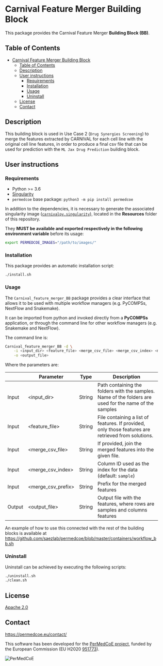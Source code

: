 # Carnival Feature Merger Building Block

This package provides the Carnival Feature Merger **Building Block (BB)**.

## Table of Contents

- [Carnival Feature Merger Building Block](#carnival-feature-merger-building-block)
  - [Table of Contents](#table-of-contents)
  - [Description](#description)
  - [User instructions](#user-instructions)
    - [Requirements](#requirements)
    - [Installation](#installation)
    - [Usage](#usage)
    - [Uninstall](#uninstall)
  - [License](#license)
  - [Contact](#contact)

## Description

This building block is used in Use Case 2 (`Drug Synergies Screening`) to merge the features extracted by CARNIVAL for each cell line with the original cell line features, in order to produce a final csv file that can be used for prediction with the `ML Jax Drug Prediction` building block. 

## User instructions

### Requirements

- Python >= 3.6
- [Singularity](https://singularity.lbl.gov/docs-installation)
- `permedcoe` base package: `python3 -m pip install permedcoe`

In addition to the dependencies, it is necessary to generate the associated
singularity image ([`carnivalpy.singularity`](../Resources/images/carnivalpy.singularity)),
located in the **Resources** folder of this repository.

They **MUST be available and exported respectively in the following environment variable**
before its usage:

```bash
export PERMEDCOE_IMAGES="/path/to/images/"
```

### Installation

This package provides an automatic installation script:

```bash
./install.sh
```

### Usage

The `Carnival_feature_merger_BB` package provides a clear interface that allows
it to be used with multiple workflow managers (e.g. PyCOMPSs, NextFlow and
Snakemake).

It can be imported from python and invoked directly from a **PyCOMPSs**
application, or through the command line for other workflow managers
(e.g. Snakemake and NextFlow).

The command line is:

```bash
Carnival_feature_merger_BB -d \
    -i <input_dir> <feature_file> <merge_csv_file> <merge_csv_index> <merge_csv_prefix> \
    -o <output_file>
```

Where the parameters are:

|        | Parameter           | Type      | Description                                                                                             |
|--------|---------------------|-----------|---------------------------------------------------------------------------------------------------------|
| Input  | \<input_dir>        | String    | Path containing the folders with the samples. Name of the folders are used for the name of the samples  |
| Input  | \<feature_file>     | String    | File containing a list of features. If provided, only those features are retrieved from solutions.      |
| Input  | \<merge_csv_file>   | String    | If provided, join the merged features into the given file.                                              |
| Input  | \<merge_csv_index>  | String    | Column ID used as the index for the data (default: `sample`)                                            |
| Input  | \<merge_csv_prefix> | String    | Prefix for the merged features                                                                          |
| Output | \<output_file>      | String    | Output file with the features, where rows are samples and columns features                              |

An example of how to use this connected with the rest of the building blocks is available at https://github.com/saezlab/permedcoe/blob/master/containers/workflow_bb.sh

### Uninstall

Uninstall can be achieved by executing the following scripts:

```bash
./uninstall.sh
./clean.sh
```

## License

[Apache 2.0](https://www.apache.org/licenses/LICENSE-2.0)

## Contact

<https://permedcoe.eu/contact/>

This software has been developed for the [PerMedCoE project](https://permedcoe.eu/), funded by the European Commission (EU H2020 [951773](https://cordis.europa.eu/project/id/951773)).

![](https://permedcoe.eu/wp-content/uploads/2020/11/logo_1.png "PerMedCoE")
